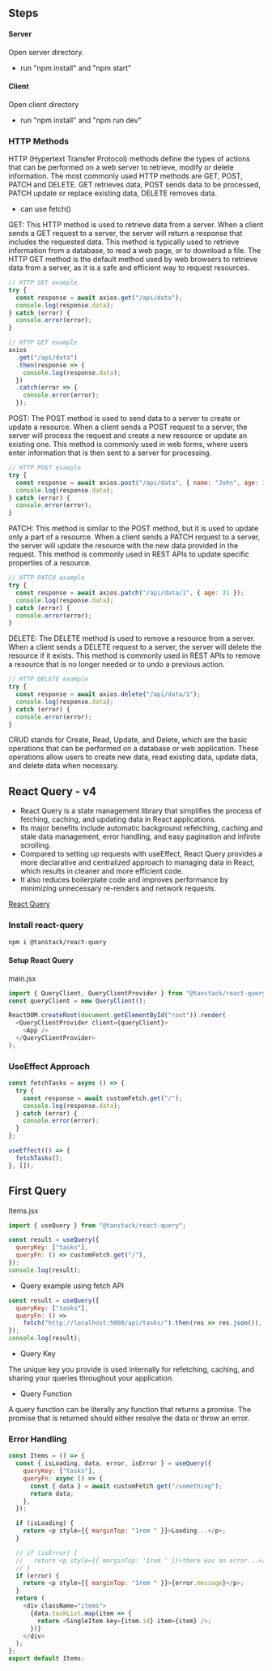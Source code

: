 ## Steps

#### Server

Open server directory.

- run "npm install" and "npm start"

#### Client

Open client directory

- run "npm install" and "npm run dev"

### HTTP Methods

HTTP (Hypertext Transfer Protocol) methods define the types of actions that can be performed on a web server to retrieve, modify or delete information. The most commonly used HTTP methods are GET, POST, PATCH and DELETE. GET retrieves data, POST sends data to be processed, PATCH update or replace existing data, DELETE removes data.

- can use fetch()

GET: This HTTP method is used to retrieve data from a server. When a client sends a GET request to a server, the server will return a response that includes the requested data. This method is typically used to retrieve information from a database, to read a web page, or to download a file. The HTTP GET method is the default method used by web browsers to retrieve data from a server, as it is a safe and efficient way to request resources.

```js
// HTTP GET example
try {
  const response = await axios.get("/api/data");
  console.log(response.data);
} catch (error) {
  console.error(error);
}
```

```js
// HTTP GET example
axios
  .get("/api/data")
  .then(response => {
    console.log(response.data);
  })
  .catch(error => {
    console.error(error);
  });
```

POST: The POST method is used to send data to a server to create or update a resource. When a client sends a POST request to a server, the server will process the request and create a new resource or update an existing one. This method is commonly used in web forms, where users enter information that is then sent to a server for processing.

```js
// HTTP POST example
try {
  const response = await axios.post("/api/data", { name: "John", age: 30 });
  console.log(response.data);
} catch (error) {
  console.error(error);
}
```

PATCH: This method is similar to the POST method, but it is used to update only a part of a resource. When a client sends a PATCH request to a server, the server will update the resource with the new data provided in the request. This method is commonly used in REST APIs to update specific properties of a resource.

```js
// HTTP PATCH example
try {
  const response = await axios.patch("/api/data/1", { age: 31 });
  console.log(response.data);
} catch (error) {
  console.error(error);
}
```

DELETE: The DELETE method is used to remove a resource from a server. When a client sends a DELETE request to a server, the server will delete the resource if it exists. This method is commonly used in REST APIs to remove a resource that is no longer needed or to undo a previous action.

```js
// HTTP DELETE example
try {
  const response = await axios.delete("/api/data/1");
  console.log(response.data);
} catch (error) {
  console.error(error);
}
```

CRUD stands for Create, Read, Update, and Delete, which are the basic operations that can be performed on a database or web application. These operations allow users to create new data, read existing data, update data, and delete data when necessary.

## React Query - v4

- React Query is a state management library that simplifies the process of fetching, caching, and updating data in React applications.
- Its major benefits include automatic background refetching, caching and stale data management, error handling, and easy pagination and infinite scrolling.
- Compared to setting up requests with useEffect, React Query provides a more declarative and centralized approach to managing data in React, which results in cleaner and more efficient code.
- It also reduces boilerplate code and improves performance by minimizing unnecessary re-renders and network requests.

[React Query](https://tanstack.com/query/v4/docs/react/overview)

### Install react-query

```sh
npm i @tanstack/react-query
```

#### Setup React Query

main.jsx

```js
import { QueryClient, QueryClientProvider } from "@tanstack/react-query";
const queryClient = new QueryClient();

ReactDOM.createRoot(document.getElementById("root")).render(
  <QueryClientProvider client={queryClient}>
    <App />
  </QueryClientProvider>
);
```

### UseEffect Approach

```js
const fetchTasks = async () => {
  try {
    const response = await customFetch.get("/");
    console.log(response.data);
  } catch (error) {
    console.error(error);
  }
};

useEffect(() => {
  fetchTasks();
}, []);
```

## First Query

Items.jsx

```js
import { useQuery } from "@tanstack/react-query";

const result = useQuery({
  queryKey: ["tasks"],
  queryFn: () => customFetch.get("/"),
});
console.log(result);
```

- Query example using fetch API

```js
const result = useQuery({
  queryKey: ["tasks"],
  queryFn: () =>
    fetch("http://localhost:5000/api/tasks/").then(res => res.json()),
});
console.log(result);
```

- Query Key

The unique key you provide is used internally for refetching, caching, and sharing your queries throughout your application.

- Query Function

A query function can be literally any function that returns a promise. The promise that is returned should either resolve the data or throw an error.

### Error Handling

```js
const Items = () => {
  const { isLoading, data, error, isError } = useQuery({
    queryKey: ["tasks"],
    queryFn: async () => {
      const { data } = await customFetch.get("/something");
      return data;
    },
  });

  if (isLoading) {
    return <p style={{ marginTop: "1rem " }}>Loading...</p>;
  }

  // if (isError) {
  //   return <p style={{ marginTop: '1rem ' }}>there was an error...</p>;
  // }
  if (error) {
    return <p style={{ marginTop: "1rem " }}>{error.message}</p>;
  }
  return (
    <div className="items">
      {data.taskList.map(item => {
        return <SingleItem key={item.id} item={item} />;
      })}
    </div>
  );
};
export default Items;
```
